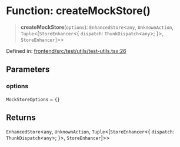 # Function: createMockStore()

> **createMockStore**(`options`): `EnhancedStore`\<`any`, `UnknownAction`, `Tuple`\<\[`StoreEnhancer`\<\{ `dispatch`: `ThunkDispatch`\<`any`\>; \}\>, `StoreEnhancer`\]\>\>

Defined in: [frontend/src/test/utils/test-utils.tsx:26](https://github.com/lsendel/sass/blob/ca8b2b87627589617e0de57047e1f50d53e78078/frontend/src/test/utils/test-utils.tsx#L26)

## Parameters

### options

`MockStoreOptions` = `{}`

## Returns

`EnhancedStore`\<`any`, `UnknownAction`, `Tuple`\<\[`StoreEnhancer`\<\{ `dispatch`: `ThunkDispatch`\<`any`\>; \}\>, `StoreEnhancer`\]\>\>
